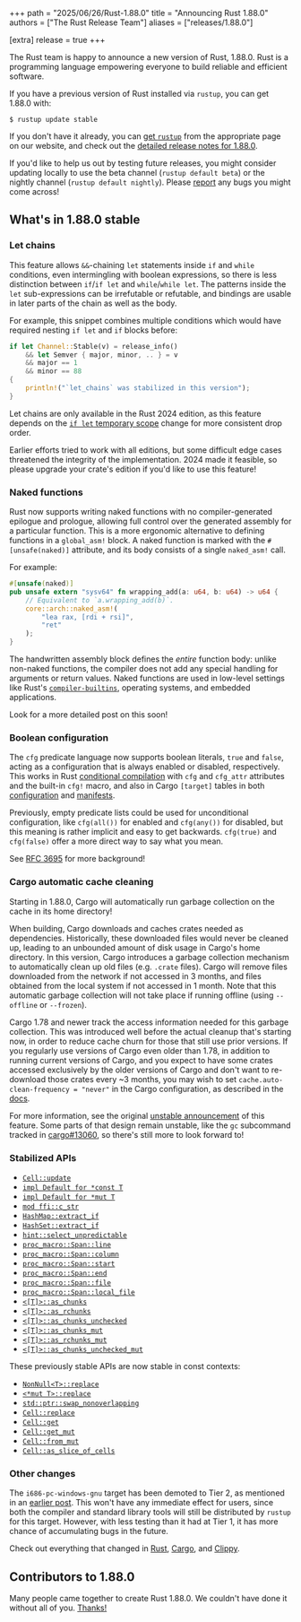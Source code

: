+++
path = "2025/06/26/Rust-1.88.0"
title = "Announcing Rust 1.88.0"
authors = ["The Rust Release Team"]
aliases = ["releases/1.88.0"]

[extra]
release = true
+++

The Rust team is happy to announce a new version of Rust, 1.88.0. Rust is a programming language empowering everyone to build reliable and efficient software.

If you have a previous version of Rust installed via `rustup`, you can get 1.88.0 with:

```
$ rustup update stable
```

If you don't have it already, you can [get `rustup`](https://www.rust-lang.org/install.html) from the appropriate page on our website, and check out the [detailed release notes for 1.88.0](https://doc.rust-lang.org/stable/releases.html#version-1880-2025-06-26).

If you'd like to help us out by testing future releases, you might consider updating locally to use the beta channel (`rustup default beta`) or the nightly channel (`rustup default nightly`). Please [report](https://github.com/rust-lang/rust/issues/new/choose) any bugs you might come across!

## What's in 1.88.0 stable

### Let chains

This feature allows `&&`-chaining `let` statements inside `if` and `while` conditions, even intermingling with boolean expressions, so there is less distinction between `if`/`if let` and `while`/`while let`. The patterns inside the `let` sub-expressions can be irrefutable or refutable, and bindings are usable in later parts of the chain as well as the body.

For example, this snippet combines multiple conditions which would have required nesting `if let` and `if` blocks before:

```rust
if let Channel::Stable(v) = release_info()
    && let Semver { major, minor, .. } = v
    && major == 1
    && minor == 88
{
    println!("`let_chains` was stabilized in this version");
}
```

Let chains are only available in the Rust 2024 edition, as this feature depends on the [`if let` temporary scope](https://doc.rust-lang.org/edition-guide/rust-2024/temporary-if-let-scope.html) change for more consistent drop order.

Earlier efforts tried to work with all editions, but some difficult edge cases threatened the integrity of the implementation. 2024 made it feasible, so please upgrade your crate's edition if you'd like to use this feature!

### Naked functions

Rust now supports writing naked functions with no compiler-generated epilogue and prologue, allowing full control over the generated assembly for a particular function. This is a more ergonomic alternative to defining functions in a `global_asm!` block. A naked function is marked with the `#[unsafe(naked)]` attribute, and its body consists of a single `naked_asm!` call.

For example:

```rust
#[unsafe(naked)]
pub unsafe extern "sysv64" fn wrapping_add(a: u64, b: u64) -> u64 {
    // Equivalent to `a.wrapping_add(b)`.
    core::arch::naked_asm!(
        "lea rax, [rdi + rsi]",
        "ret"
    );
}
```

The handwritten assembly block defines the _entire_ function body: unlike non-naked functions, the compiler does not add any special handling for arguments or return values. Naked functions are used in low-level settings like Rust's [`compiler-builtins`](https://github.com/rust-lang/compiler-builtins), operating systems, and embedded applications.

Look for a more detailed post on this soon!

### Boolean configuration

The `cfg` predicate language now supports boolean literals, `true` and `false`, acting as a configuration that is always enabled or disabled, respectively. This works in Rust [conditional compilation](https://doc.rust-lang.org/reference/conditional-compilation.html) with `cfg` and `cfg_attr` attributes and the built-in `cfg!` macro, and also in Cargo `[target]` tables in both [configuration](https://doc.rust-lang.org/cargo/reference/config.html#target) and [manifests](https://doc.rust-lang.org/cargo/reference/specifying-dependencies.html#platform-specific-dependencies).

Previously, empty predicate lists could be used for unconditional configuration, like `cfg(all())` for enabled and `cfg(any())` for disabled, but this meaning is rather implicit and easy to get backwards. `cfg(true)` and `cfg(false)` offer a more direct way to say what you mean.

See [RFC 3695](https://rust-lang.github.io/rfcs/3695-cfg-boolean-literals.html) for more background!

### Cargo automatic cache cleaning

Starting in 1.88.0, Cargo will automatically run garbage collection on the cache in its home directory!

When building, Cargo downloads and caches crates needed as dependencies. Historically, these downloaded files would never be cleaned up, leading to an unbounded amount of disk usage in Cargo's home directory. In this version, Cargo introduces a garbage collection mechanism to automatically clean up old files (e.g. `.crate` files). Cargo will remove files downloaded from the network if not accessed in 3 months, and files obtained from the local system if not accessed in 1 month. Note that this automatic garbage collection will not take place if running offline (using `--offline` or `--frozen`).

Cargo 1.78 and newer track the access information needed for this garbage collection. This was introduced well before the actual cleanup that's starting now, in order to reduce cache churn for those that still use prior versions. If you regularly use versions of Cargo even older than 1.78, in addition to running current versions of Cargo, and you expect to have some crates accessed exclusively by the older versions of Cargo and don't want to re-download those crates every ~3 months, you may wish to set `cache.auto-clean-frequency = "never"` in the Cargo configuration, as described in the [docs](https://doc.rust-lang.org/nightly/cargo/reference/config.html#cache).

For more information, see the original [unstable announcement](https://blog.rust-lang.org/2023/12/11/cargo-cache-cleaning/) of this feature. Some parts of that design remain unstable, like the `gc` subcommand tracked in [cargo#13060](https://github.com/rust-lang/cargo/issues/13060), so there's still more to look forward to!

### Stabilized APIs

- [`Cell::update`](https://doc.rust-lang.org/stable/std/cell/struct.Cell.html#method.update)
- [`impl Default for *const T`](https://doc.rust-lang.org/stable/std/primitive.pointer.html#impl-Default-for-*const+T)
- [`impl Default for *mut T`](https://doc.rust-lang.org/stable/std/primitive.pointer.html#impl-Default-for-*mut+T)
- [`mod ffi::c_str`](https://doc.rust-lang.org/stable/std/ffi/c_str/index.html)
- [`HashMap::extract_if`](https://doc.rust-lang.org/stable/std/collections/struct.HashMap.html#method.extract_if)
- [`HashSet::extract_if`](https://doc.rust-lang.org/stable/std/collections/struct.HashSet.html#method.extract_if)
- [`hint::select_unpredictable`](https://doc.rust-lang.org/stable/std/hint/fn.select_unpredictable.html)
- [`proc_macro::Span::line`](https://doc.rust-lang.org/stable/proc_macro/struct.Span.html#method.line)
- [`proc_macro::Span::column`](https://doc.rust-lang.org/stable/proc_macro/struct.Span.html#method.column)
- [`proc_macro::Span::start`](https://doc.rust-lang.org/stable/proc_macro/struct.Span.html#method.start)
- [`proc_macro::Span::end`](https://doc.rust-lang.org/stable/proc_macro/struct.Span.html#method.end)
- [`proc_macro::Span::file`](https://doc.rust-lang.org/stable/proc_macro/struct.Span.html#method.file)
- [`proc_macro::Span::local_file`](https://doc.rust-lang.org/stable/proc_macro/struct.Span.html#method.local_file)
- [`<[T]>::as_chunks`](https://doc.rust-lang.org/stable/std/primitive.slice.html#method.as_chunks)
- [`<[T]>::as_rchunks`](https://doc.rust-lang.org/stable/std/primitive.slice.html#method.as_rchunks)
- [`<[T]>::as_chunks_unchecked`](https://doc.rust-lang.org/stable/std/primitive.slice.html#method.as_chunks_unchecked)
- [`<[T]>::as_chunks_mut`](https://doc.rust-lang.org/stable/std/primitive.slice.html#method.as_chunks_mut)
- [`<[T]>::as_rchunks_mut`](https://doc.rust-lang.org/stable/std/primitive.slice.html#method.as_rchunks_mut)
- [`<[T]>::as_chunks_unchecked_mut`](https://doc.rust-lang.org/stable/std/primitive.slice.html#method.as_chunks_unchecked_mut)

These previously stable APIs are now stable in const contexts:

- [`NonNull<T>::replace`](https://doc.rust-lang.org/stable/std/ptr/struct.NonNull.html#method.replace)
- [`<*mut T>::replace`](https://doc.rust-lang.org/stable/std/primitive.pointer.html#method.replace)
- [`std::ptr::swap_nonoverlapping`](https://doc.rust-lang.org/stable/std/ptr/fn.swap_nonoverlapping.html)
- [`Cell::replace`](https://doc.rust-lang.org/stable/std/cell/struct.Cell.html#method.replace)
- [`Cell::get`](https://doc.rust-lang.org/stable/std/cell/struct.Cell.html#method.get)
- [`Cell::get_mut`](https://doc.rust-lang.org/stable/std/cell/struct.Cell.html#method.get_mut)
- [`Cell::from_mut`](https://doc.rust-lang.org/stable/std/cell/struct.Cell.html#method.from_mut)
- [`Cell::as_slice_of_cells`](https://doc.rust-lang.org/stable/std/cell/struct.Cell.html#method.as_slice_of_cells)

### Other changes

The `i686-pc-windows-gnu` target has been demoted to Tier 2, as mentioned in an [earlier post](https://blog.rust-lang.org/2025/05/26/demoting-i686-pc-windows-gnu/). This won't have any immediate effect for users, since both the compiler and standard library tools will still be distributed by `rustup` for this target. However, with less testing than it had at Tier 1, it has more chance of accumulating bugs in the future.

Check out everything that changed in [Rust](https://github.com/rust-lang/rust/releases/tag/1.88.0), [Cargo](https://doc.rust-lang.org/nightly/cargo/CHANGELOG.html#cargo-188-2025-06-26), and [Clippy](https://github.com/rust-lang/rust-clippy/blob/master/CHANGELOG.md#rust-188).

## Contributors to 1.88.0

Many people came together to create Rust 1.88.0. We couldn't have done it without all of you. [Thanks!](https://thanks.rust-lang.org/rust/1.88.0/)
